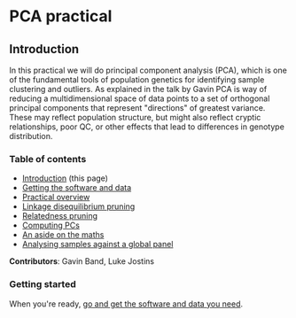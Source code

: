 # PCA practical

## Introduction

In this practical we will do principal component analysis (PCA), which is one of the fundamental tools of population genetics for identifying sample clustering and outliers. As explained in the talk by Gavin PCA is way of reducing a multidimensional space of data points to a set of orthogonal principal components that represent "directions" of greatest variance.  These may reflect population structure, but might also reflect cryptic relationships, poor QC, or other effects that lead to differences in genotype distribution.

### Table of contents

* [Introduction](Introduction.md) (this page)
* [Getting the software and data](getting_setup.md)
* [Practical overview](overview.md)
* [Linkage disequilibrium pruning](ld_pruning.md)
* [Relatedness pruning](relatedness_pruning.md)
* [Computing PCs](computing_PCs.md)
* [An aside on the maths](the_maths.md)
* [Analysing samples against a global panel](global_analysis.md)

**Contributors**: Gavin Band, Luke Jostins

### Getting started
When you're ready, [go and get the software and data you need](getting_setup.md).
